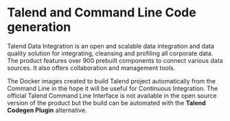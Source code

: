 # Talend and Command Line Code generation

Talend Data Integration is an open and scalable data integration and data quality solution for integrating, cleansing and profiling all corporate data. The product features over 900 prebuilt components to connect various data sources. It also offers collaboration and management tools.

The Docker images created to build Talend project automatically from the Command Line in the hope it will be useful for Continuous Integration. The official Talend Command Line Interface is not available in the open source version of the product but the build can be automated with the **Talend Codegen Plugin** alternative.

